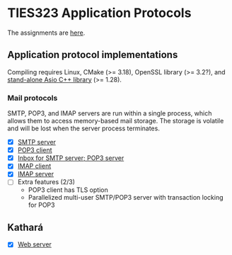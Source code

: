 # TIES323 Application Protocols

The assignments are [here](http://users.jyu.fi/~arjuvi/opetus/ties323/2018/demot.html).

## Application protocol implementations

Compiling requires Linux, CMake (>= 3.18), OpenSSL library (>= 3.2?), and [stand-alone Asio C++ library](https://think-async.com/Asio/) (>= 1.28).

### Mail protocols

SMTP, POP3, and IMAP servers are run within a single process, which allows them to access memory-based mail storage. The storage is volatile and will be lost when the server process terminates. 

- [x] [SMTP server](/protocols/mail/smtp_server)
- [x] [POP3 client](/protocols/mail/pop3_client)
- [x] [Inbox for SMTP server; POP3 server](/protocols/mail/smtp_server)
- [x] [IMAP client](/protocols/mail/imap_client)
- [x] [IMAP server](/protocols/mail/smtp_server)
- [ ] Extra features (2/3)
    - POP3 client has TLS option
    - Parallelized multi-user SMTP/POP3 server with transaction locking for POP3

## Kathará

- [x] [Web server](/kathara/web_server)
